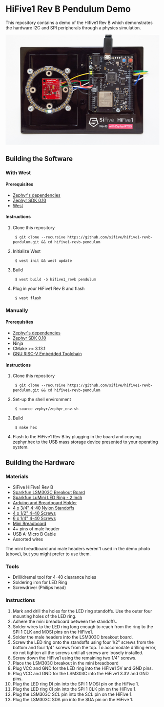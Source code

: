 # HiFive1 Rev B Pendulum Demo

This repository contains a demo of the Hifive1 Rev B which demonstrates the
hardware I2C and SPI peripherals through a physics simulation.

![Image of Demo](demo.jpg)

## Building the Software

### With West

#### Prerequisites

- [Zephyr's dependencies](https://docs.zephyrproject.org/latest/getting_started/installation_linux.html#install-requirements-and-dependencies)
- [Zephyr SDK 0.10](https://docs.zephyrproject.org/latest/getting_started/installation_linux.html#install-the-zephyr-software-development-kit-sdk)
- [West](https://docs.zephyrproject.org/latest/getting_started/index.html#bootstrap-west)

#### Instructions

1. Clone this repository

        $ git clone --recursive https://github.com/sifive/hifive1-revb-pendulum.git && cd hifive1-revb-pendulum

2. Initialize West

        $ west init && west update

3. Build

        $ west build -b hifive1_revb pendulum

4. Plug in your HiFive1 Rev B and flash

        $ west flash

### Manually

#### Prerequisites

- [Zephyr's dependencies](https://docs.zephyrproject.org/latest/getting_started/installation_linux.html#install-requirements-and-dependencies)
- [Zephyr SDK 0.10](https://docs.zephyrproject.org/latest/getting_started/installation_linux.html#install-the-zephyr-software-development-kit-sdk)
- Ninja
- CMake >= 3.13.1
- [GNU RISC-V Embedded Toolchain](https://www.sifive.com/boards)

#### Instructions

1. Clone this repository

        $ git clone --recursive https://github.com/sifive/hifive1-revb-pendulum.git && cd hifive1-revb-pendulum

2. Set-up the shell environment

        $ source zephyr/zephyr_env.sh

3. Build

        $ make hex

4. Flash to the HiFive1 Rev B by plugging in the board and copying zephyr.hex
   to the USB mass storage device presented to your operating system.

## Building the Hardware

### Materials

- SiFive HiFive1 Rev B
- [Sparkfun LSM303C Breakout Board](https://www.sparkfun.com/products/13303)
- [Sparkfun LuMini LED Ring - 2 Inch](https://www.sparkfun.com/products/14966)
- [Arduino and Breadboard Holder](https://www.sparkfun.com/products/11235)
- [4 x 3/4" 4-40 Nylon Standoffs](https://www.sparkfun.com/products/11796)
- [4 x 1/2" 4-40 Screws](https://www.sparkfun.com/products/10452)
- [6 x 1/4" 4-40 Screws](https://www.sparkfun.com/products/10453)
- [Mini Breadboard](https://www.sparkfun.com/products/12047)
- 4+ pins of male header
- USB A-Micro B Cable
- Assorted wires

The mini breadboard and male headers weren't used in the demo photo (above),
but you might prefer to use them.

### Tools

- Drill/dremel tool for 4-40 clearance holes
- Soldering iron for LED Ring
- Screwdriver (Philips head)

### Instructions

1. Mark and drill the holes for the LED ring standoffs. Use the outer
   four mounting holes of the LED ring.
2. Adhere the mini breadboard between the standoffs.
3. Solder wires to the LED ring long enough to reach from the ring to
   the SPI 1 CLK and MOSI pins on the HiFive1.
4. Solder the male headers into the LSM303C breakout board.
5. Screw the LED ring onto the standoffs using four 1/2" screws from the
   bottom and four 1/4" screws from the top. To accomodate drilling error,
   do not tighten all the screws until all screws are loosely installed.
6. Screw down the HiFive1 using the remaining two 1/4" screws.
7. Place the LSM303C breakout in the mini breadboard
8. Plug VCC and GND for the LED ring into the HiFive1 5V and GND pins.
9. Plug VCC and GND for the LSM303C into the HiFive1 3.3V and GND pins.
10. Plug the LED ring DI pin into the SPI 1 MOSI pin on the HiFive 1.
11. Plug the LED ring CI pin into the SPI 1 CLK pin on the HiFive 1.
12. Plug the LSM303C SCL pin into the SCL pin on the HiFive 1.
14. Plug the LSM303C SDA pin into the SDA pin on the HiFive 1.
